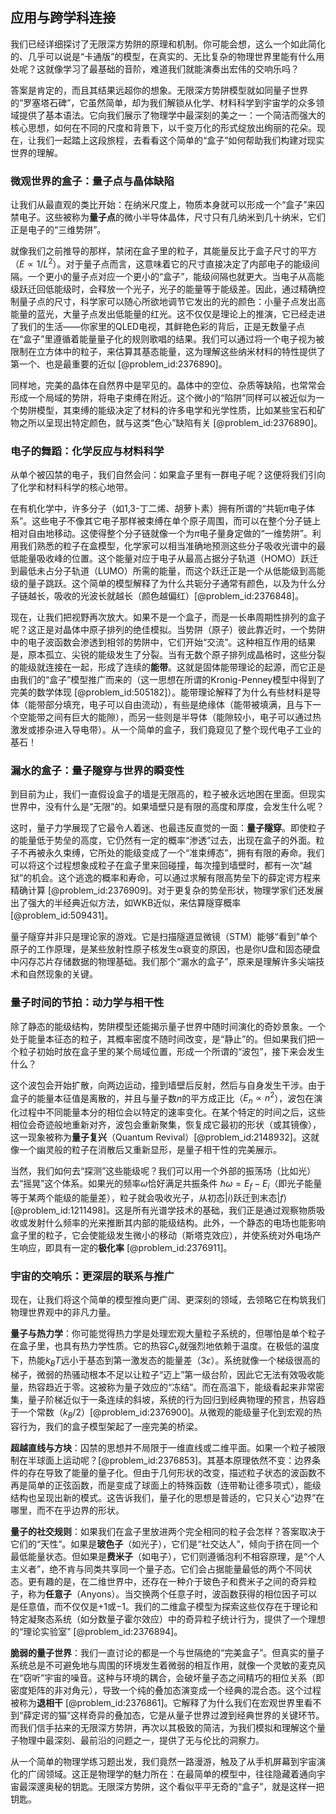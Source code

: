 ## 应用与跨学科连接

我们已经详细探讨了无限深方势阱的原理和机制。你可能会想，这么一个如此简化的、几乎可以说是“卡通版”的模型，在真实的、无比复杂的物理世界里能有什么用处呢？这就像学习了最基础的音阶，难道我们就能演奏出宏伟的交响乐吗？

答案是肯定的，而且其结果远超你的想象。无限深方势阱模型就如同量子世界的“罗塞塔石碑”，它虽然简单，却为我们解锁从化学、材料科学到宇宙学的众多领域提供了基本语法。它向我们展示了物理学中最深刻的美之一：一个简洁而强大的核心思想，如何在不同的尺度和背景下，以千变万化的形式绽放出绚丽的花朵。现在，让我们一起踏上这段旅程，去看看这个简单的“盒子”如何帮助我们构建对现实世界的理解。

### 微观世界的盒子：量子点与晶体缺陷

让我们从最直观的类比开始：在纳米尺度上，物质本身就可以形成一个“盒子”来囚禁电子。这些被称为**量子点**的微小半导体晶体，尺寸只有几纳米到几十纳米，它们正是电子的“三维势阱”。

就像我们之前推导的那样，禁闭在盒子里的粒子，其能量反比于盒子尺寸的平方（$E \propto 1/L^2$）。对于量子点而言，这意味着它的尺寸直接决定了内部电子的能级间隔。一个更小的量子点对应一个更小的“盒子”，能级间隔也就更大。当电子从高能级跃迁回低能级时，会释放一个光子，光子的能量等于能级差。因此，通过精确控制量子点的尺寸，科学家可以随心所欲地调节它发出的光的颜色：小量子点发出高能量的蓝光，大量子点发出低能量的红光。这不仅仅是理论上的推演，它已经走进了我们的生活——你家里的QLED电视，其鲜艳色彩的背后，正是无数量子点在“盒子”里遵循着能量量子化的规则歌唱的结果。我们可以通过将一个电子视为被限制在立方体中的粒子，来估算其基态能量，这为理解这些纳米材料的特性提供了第一个、也是最重要的近似 [@problem_id:2376890]。

同样地，完美的晶体在自然界中是罕见的。晶体中的空位、杂质等缺陷，也常常会形成一个局域的势阱，将电子束缚在附近。这个微小的“陷阱”同样可以被近似为一个势阱模型，其束缚的能级决定了材料的许多电学和光学性质，比如某些宝石和矿物之所以呈现出特定颜色，就与这类“色心”缺陷有关 [@problem_id:2376890]。

### 电子的舞蹈：化学反应与材料科学

从单个被囚禁的电子，我们自然会问：如果盒子里有一群电子呢？这便将我们引向了化学和材料科学的核心地带。

在有机化学中，许多分子（如1,3-丁二烯、胡萝卜素）拥有所谓的“共轭$\pi$电子体系”。这些电子不像其它电子那样被束缚在单个原子周围，而可以在整个分子链上相对自由地移动。这使得整个分子链就像一个为$\pi$电子量身定做的“一维势阱”。利用我们熟悉的粒子在盒模型，化学家可以相当准确地预测这些分子吸收光谱中的最低能量吸收峰的位置。这个能量对应于电子从最高占据分子轨道（HOMO）跃迁到最低未占分子轨道（LUMO）所需的能量，而这个跃迁正是一个从低能级到高能级的量子跳跃。这个简单的模型解释了为什么共轭分子通常有颜色，以及为什么分子链越长，吸收的光波长就越长（颜色越偏红）[@problem_id:2376848]。

现在，让我们把视野再次放大。如果不是一个盒子，而是一长串周期性排列的盒子呢？这正是对晶体中原子排列的绝佳模拟。当势阱（原子）彼此靠近时，一个势阱中的电子波函数会渗透到相邻的势阱中，它们开始“交流”。这种相互作用的结果是，原本孤立、尖锐的能级发生了分裂。当有无数个原子排列成晶格时，这些分裂的能级就连接在一起，形成了连续的**能带**。这就是固体能带理论的起源，而它正是由我们的“盒子”模型推广而来的（这一思想在所谓的Kronig-Penney模型中得到了完美的数学体现 [@problem_id:505182]）。能带理论解释了为什么有些材料是导体（能带部分填充，电子可以自由流动），有些是绝缘体（能带被填满，且与下一个空能带之间有巨大的能隙），而另一些则是半导体（能隙较小，电子可以通过热激发或掺杂进入导电带）。从一个简单的盒子，我们竟窥见了整个现代电子工业的基石！

### 漏水的盒子：量子隧穿与世界的瞬变性

到目前为止，我们一直假设盒子的墙是无限高的，粒子被永远地困在里面。但现实世界中，没有什么是“无限”的。如果墙壁只是有限的高度和厚度，会发生什么呢？

这时，量子力学展现了它最令人着迷、也最违反直觉的一面：**量子隧穿**。即使粒子的能量低于势垒的高度，它仍然有一定的概率“渗透”过去，出现在盒子的外面。粒子不再被永久束缚，它所处的能级变成了一个“准束缚态”，拥有有限的寿命。我们可以将这个过程想象成粒子在盒子里来回碰撞，每次撞到墙壁时，都有一次“越狱”的机会。这个逃逸的概率和寿命，可以通过求解有限高势垒下的薛定谔方程来精确计算 [@problem_id:2376909]。对于更复杂的势垒形状，物理学家们还发展出了强大的半经典近似方法，如WKB近似，来估算隧穿概率 [@problem_id:509431]。

量子隧穿并非只是理论家的游戏。它是扫描隧道显微镜（STM）能够“看到”单个原子的工作原理，是某些放射性原子核发生α衰变的原因，也是你U盘和固态硬盘中闪存芯片存储数据的物理基础。我们那个“漏水的盒子”，原来是理解许多尖端技术和自然现象的关键。

### 量子时间的节拍：动力学与相干性

除了静态的能级结构，势阱模型还能揭示量子世界中随时间演化的奇妙景象。一个处于能量本征态的粒子，其概率密度不随时间改变，是“静止”的。但如果我们把一个粒子初始时放在盒子里的某个局域位置，形成一个所谓的“波包”，接下来会发生什么？

这个波包会开始扩散，向两边运动，撞到墙壁后反射，然后与自身发生干涉。由于盒子的能量本征值是离散的，并且与量子数$n$的平方成正比（$E_n \propto n^2$），波包在演化过程中不同能量本分的相位会以特定的速率变化。在某个特定的时间之后，这些相位会奇迹般地重新对齐，波包会重新聚集，恢复成它最初的形状（或其镜像），这一现象被称为**量子复兴**（Quantum Revival）[@problem_id:2148932]。这就像一个幽灵般的粒子在消散后又重新显形，是量子相干性的完美展示。

当然，我们如何去“探测”这些能级呢？我们可以用一个外部的振荡场（比如光）去“摇晃”这个体系。如果光的频率$\omega$恰好满足共振条件 $\hbar\omega = E_f - E_i$（即光子能量等于某两个能级的能量差），粒子就会吸收光子，从初态$|i\rangle$跃迁到末态$|f\rangle$ [@problem_id:1211498]。这是所有光谱学技术的基础，我们正是通过观察物质吸收或发射什么频率的光来推断其内部的能级结构。此外，一个静态的电场也能影响盒子里的粒子，它会使能级发生微小的移动（斯塔克效应），并使系统对外电场产生响应，即具有一定的**极化率** [@problem_id:2376911]。

### 宇宙的交响乐：更深层的联系与推广

现在，让我们将这个简单的模型推向更广阔、更深刻的领域，去领略它在构筑我们物理世界观中的非凡力量。

**量子与热力学**：你可能觉得热力学是处理宏观大量粒子系统的，但哪怕是单个粒子在盒子里，也具有热力学性质。它的热容$C_V$就强烈地依赖于温度。在极低的温度下，热能$k_B T$远小于基态到第一激发态的能量差（$3\varepsilon$）。系统就像一个梯级很高的梯子，微弱的热骚动根本不足以让粒子“迈上”第一级台阶，因此它无法有效吸收能量，热容趋近于零。这被称为量子效应的“冻结”。而在高温下，能级看起来非常密集，量子阶梯近似于一条连续的斜坡，系统的行为回归到经典物理的预言，热容趋于一个常数（$k_B/2$）[@problem_id:2376900]。从微观的能级量子化到宏观的热容行为，我们的盒子模型架起了一座完美的桥梁。

**超越直线与方块**：囚禁的思想并不局限于一维直线或二维平面。如果一个粒子被限制在半球面上运动呢？[@problem_id:2376853]。其基本原理依然不变：边界条件的存在导致了能量的量子化。但由于几何形状的改变，描述粒子状态的波函数不再是简单的正弦函数，而是变成了球面上的特殊函数（连带勒让德多项式），能级结构也呈现出新的模式。这告诉我们，量子化的思想是普适的，它只关心“边界”在哪里，而不在乎边界的形状。

**量子的社交规则**：如果我们在盒子里放进两个完全相同的粒子会怎样？答案取决于它们的“天性”。如果是**玻色子**（如光子），它们是“社交达人”，倾向于挤在同一个最低能量状态。但如果是**费米子**（如电子），它们则遵循泡利不相容原理，是“个人主义者”，绝不肯与同类共享同一个量子态。它们会占据能量最低的两个不同状态。更有趣的是，在二维世界中，还存在一种介于玻色子和费米子之间的奇异粒子，称为**任意子**（Anyons）。当交换两个任意子时，波函数获得的相位因子可以是任意值，而不仅仅是$+1$或$-1$。我们的二维盒子模型为探索这些仅存在于理论和特定凝聚态系统（如分数量子霍尔效应）中的奇异粒子统计行为，提供了一个理想的“理论实验室” [@problem_id:2376894]。

**脆弱的量子世界**：我们一直讨论的都是一个与世隔绝的“完美盒子”。但真实的量子系统总是不可避免地与周围的环境发生着微弱的相互作用，就像一个灵敏的麦克风在“窃听”宇宙的噪音。这种与环境的耦合，会破坏量子态之间精巧的相位关系（即密度矩阵的非对角元），导致一个纯的叠加态演变成一个经典的混合态。这个过程被称为**退相干** [@problem_id:2376861]。它解释了为什么我们在宏观世界里看不到“薛定谔的猫”这样奇异的叠加态，它是从量子世界过渡到经典世界的关键环节。而我们信手拈来的无限深方势阱，再次以其极致的简洁，为我们模拟和理解这个量子物理中最深刻、最前沿的问题之一，提供了无与伦比的洞察力。

从一个简单的物理学练习题出发，我们竟然一路漫游，触及了从手机屏幕到宇宙演化的广阔领域。这正是物理学的魅力所在：在最简单的模型中，往往隐藏着通向宇宙最深邃奥秘的钥匙。无限深方势阱，这个看似平平无奇的“盒子”，就是这样一把钥匙。